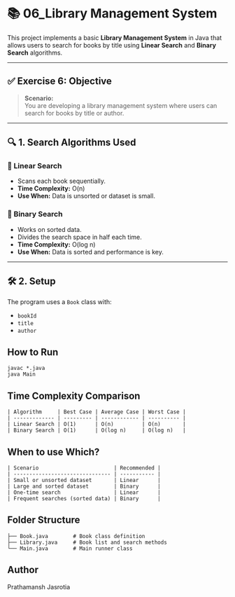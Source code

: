 # 📚 06_Library Management System

This project implements a basic **Library Management System** in Java that allows users to search for books by title using **Linear Search** and **Binary Search** algorithms.

---

## ✅ Exercise 6: Objective

> **Scenario:**  
You are developing a library management system where users can search for books by title or author.

---

## 🔍 1. Search Algorithms Used

### 🔹 Linear Search
- Scans each book sequentially.
- **Time Complexity:** O(n)
- **Use When:** Data is unsorted or dataset is small.

### 🔹 Binary Search
- Works on sorted data.
- Divides the search space in half each time.
- **Time Complexity:** O(log n)
- **Use When:** Data is sorted and performance is key.

---

## 🛠️ 2. Setup

The program uses a `Book` class with:
- `bookId`
- `title`
- `author`

## How to Run

```
javac *.java
java Main
```

## Time Complexity Comparison
```
| Algorithm     | Best Case | Average Case | Worst Case |
| ------------- | --------- | ------------ | ---------- |
| Linear Search | O(1)      | O(n)         | O(n)       |
| Binary Search | O(1)      | O(log n)     | O(log n)   |
```

## When to use Which?
```
| Scenario                        | Recommended |
| ------------------------------- | ----------- |
| Small or unsorted dataset       | Linear      |
| Large and sorted dataset        | Binary      |
| One-time search                 | Linear      |
| Frequent searches (sorted data) | Binary      |
```

## Folder Structure
```
├── Book.java        # Book class definition
├── Library.java     # Book list and search methods
└── Main.java        # Main runner class
```

## Author
Prathamansh Jasrotia


